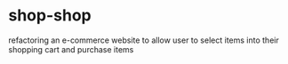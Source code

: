 # shop-shop
refactoring an e-commerce website to allow user to select items into their shopping cart and purchase items
